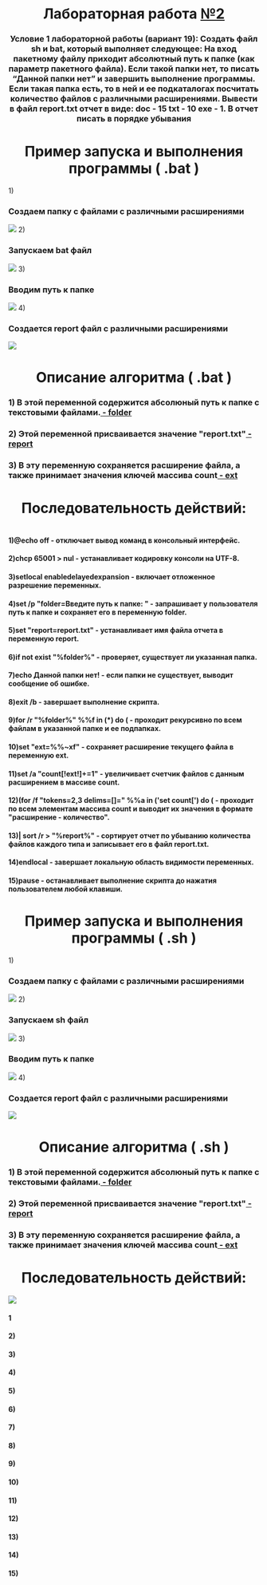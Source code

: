 <h1 align="center"> Лабораторная работа <a href="https://daniilshat.ru/" target="_blank">№2</a> 

<h3 align="center">Условие 1 лабораторной работы (вариант 19): Создать файл sh и bat, который выполняет следующее: 
На вход пакетному файлу приходит абсолютный путь к папке (как параметр пакетного файла). Если такой папки нет, то писать “Данной папки нет” и завершить выполнение программы. Если такая папка есть, то в ней и ее подкаталогах посчитать количество файлов с различными расширениями. Вывести в файл report.txt отчет в виде: doc - 15 txt - 10 exe - 1. В отчет писать в порядке убывания
</h3>
<h1 align="center">Пример запуска и выполнения программы ( .bat )</h1>
1) <h3 align>Создаем папку с файлами с различными расширениями</h3>
<img src="https://github.com/iis-32170x/RPIIS/blob/%D0%9F%D1%83%D1%88%D0%BA%D0%BE_%D0%9C/images/3.png"/>
2) <h3 align>Запускаем bat файл</h3>
<img src="https://github.com/iis-32170x/RPIIS/blob/%D0%9F%D1%83%D1%88%D0%BA%D0%BE_%D0%9C/images/%D0%A1%D0%BD%D0%B8%D0%BC%D0%BE%D0%BA%20%D1%8D%D0%BA%D1%80%D0%B0%D0%BD%D0%B0%20(9).png"/>
3) <h3 align>Вводим путь к папке</h3>
<img src="https://github.com/iis-32170x/RPIIS/blob/%D0%9F%D1%83%D1%88%D0%BA%D0%BE_%D0%9C/images/%D0%A1%D0%BD%D0%B8%D0%BC%D0%BE%D0%BA%20%D1%8D%D0%BA%D1%80%D0%B0%D0%BD%D0%B0%20(7).png"/>
4) <h3 align>Создается report файл с различными расширениями</h3>
<img src="https://github.com/iis-32170x/RPIIS/blob/%D0%9F%D1%83%D1%88%D0%BA%D0%BE_%D0%9C/images/%D0%A1%D0%BD%D0%B8%D0%BC%D0%BE%D0%BA%20%D1%8D%D0%BA%D1%80%D0%B0%D0%BD%D0%B0%20(6).png"/>
<h1 align="center">Описание алгоритма ( .bat )</h1>
<h3 align>1) В этой переменной содержится абсолюный путь к папке с текстовыми файлами.<a href="https://daniilshat.ru/" target="_blank"> - folder</a> 
<h3 align>2) Этой переменной присваивается значение "report.txt"<a href="https://daniilshat.ru/" target="_blank"> - report</a> 
<h3 align>3) В эту переменную сохраняется расширение файла, а также принимает значения ключей массива count<a href="https://daniilshat.ru/" target="_blank"> - ext</a> 
  <h1 align="center">Последовательность действий:</h1>
 <img src=""/>
 <h4 align>1)@echo off - отключает вывод команд в консольный интерфейс.</h4>
<h4 align>2)chcp 65001 > nul - устанавливает кодировку консоли на UTF-8.</h4>
<h4 align>3)setlocal enabledelayedexpansion - включает отложенное разрешение переменных.</h4>
<h4 align>4)set /p "folder=Введите путь к папке: " - запрашивает у пользователя путь к папке и сохраняет его в переменную folder.</h4>
<h4 align>5)set "report=report.txt" - устанавливает имя файла отчета в переменную report.</h4>
<h4 align>6)if not exist "%folder%"  - проверяет, существует ли указанная папка.</h4>
<h4 align>7)echo Данной папки нет! - если папки не существует, выводит сообщение об ошибке.</h4>
<h4 align>8)exit /b - завершает выполнение скрипта.</h4>
<h4 align>9)for /r "%folder%" %%f in (*) do ( - проходит рекурсивно по всем файлам в указанной папке и ее подпапках.</h4>
<h4 align>10)set "ext=%%~xf" - сохраняет расширение текущего файла в переменную ext.</h4>
<h4 align>11)set /a "count[!ext!]+=1" - увеличивает счетчик файлов с данным расширением в массиве count.</h4>
<h4 align>12)(for /f "tokens=2,3 delims=[]=" %%a in ('set count[') do ( - проходит по всем элементам массива count и выводит их значения в формате "расширение - количество".</h4>
<h4 align>13)| sort /r > "%report%" - сортирует отчет по убыванию количества файлов каждого типа и записывает его в файл report.txt.</h4>
<h4 align>14)endlocal - завершает локальную область видимости переменных.</h4>
<h4 align>15)pause - останавливает выполнение скрипта до нажатия пользователем любой клавиши.</h4>
<h1 align="center">Пример запуска и выполнения программы ( .sh )</h1>
1) <h3 align>Создаем папку с файлами с различными расширениями</h3>
  <img src="https://github.com/iis-32170x/RPIIS/blob/%D0%9F%D1%83%D1%88%D0%BA%D0%BE_%D0%9C/images/3.png"/>
2) <h3 align>Запускаем sh файл</h3>
  <img src="https://github.com/iis-32170x/RPIIS/blob/%D0%9F%D1%83%D1%88%D0%BA%D0%BE_%D0%9C/images/%D0%A1%D0%BD%D0%B8%D0%BC%D0%BE%D0%BA%20%D1%8D%D0%BA%D1%80%D0%B0%D0%BD%D0%B0%20(8).png"/>
3) <h3 align>Вводим путь к папке</h3>
  <img src="https://github.com/iis-32170x/RPIIS/blob/%D0%9F%D1%83%D1%88%D0%BA%D0%BE_%D0%9C/images/photo_2023-10-19_09-34-09.jpg"/>
4) <h3 align>Создается report файл с различными расширениями</h3>
  <img src="https://github.com/iis-32170x/RPIIS/blob/%D0%9F%D1%83%D1%88%D0%BA%D0%BE_%D0%9C/images/3.png"/>
<h1 align="center">Описание алгоритма ( .sh )</h1>
<h3 align>1) В этой переменной содержится абсолюный путь к папке с текстовыми файлами.<a href="https://daniilshat.ru/" target="_blank"> - folder</a> 
<h3 align>2) Этой переменной присваивается значение "report.txt"<a href="https://daniilshat.ru/" target="_blank"> - report</a> 
<h3 align>3) В эту переменную сохраняется расширение файла, а также принимает значения ключей массива count<a href="https://daniilshat.ru/" target="_blank"> - ext</a> 
 <h1 align="center">Последовательность действий:</h1>
 <img src="https://github.com/iis-32170x/RPIIS/blob/%D0%9F%D1%83%D1%88%D0%BA%D0%BE_%D0%9C/images/%D0%A1%D0%BD%D0%B8%D0%BC%D0%BE%D0%BA%20%D1%8D%D0%BA%D1%80%D0%B0%D0%BD%D0%B0%20(1).png"/>
<h4 align>1</h4>
<h4 align>2)</h4>
<h4 align>3)</h4>
<h4 align>4)</h4>
<h4 align>5)</h4>
<h4 align>6)</h4>
<h4 align>7)</h4>
<h4 align>8)</h4>
<h4 align>9)</h4>
<h4 align>10)</h4>
<h4 align>11)</h4>
<h4 align>12)</h4>
<h4 align>13)</h4>
<h4 align>14)</h4>
<h4 align>15)</h4>
